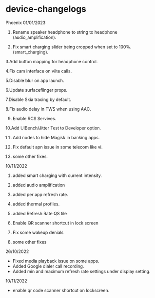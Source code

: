 # device-changelogs
Phoenix
01/01/2023

1. Rename speaker headphone to string to headphone (audio_amplification).

2. Fix smart charging slider being cropped when set to 100%.(smart_charging).

3.Add button mapping for headphone control.

4.Fix cam interface on vilte calls.

5.Disable blur on app launch.

6.Update surfaceflinger props.

7.Disable Skia tracing by default.

8.Fix audio delay in TWS when using AAC.

9. Enable RCS Servives.

10.Add UIBench/Jitter Test to Developer option.

11. Add nodes to hide Magisk in banking apps.

12. Fix default apn issue in some telecom like vi.

13. some other fixes.


10/11/2022

1. added smart charging with current intensity.

2. added audio amplification

3. added per app refresh rate.

4. added thermal profiles.

5. added Refresh Rate QS tile

5. Enable QR scanner shortcut in lock screen

6. Fix some wakeup denials

7. some other fixes


26/10/2022
+ Fixed media playback issue on   some apps.
+ Added Google dialer call recording.
+ Added min and maximum refresh rate settings under display setting.

10/11/2022
+ enable qr code scanner shortcut on lockscreen.
 

